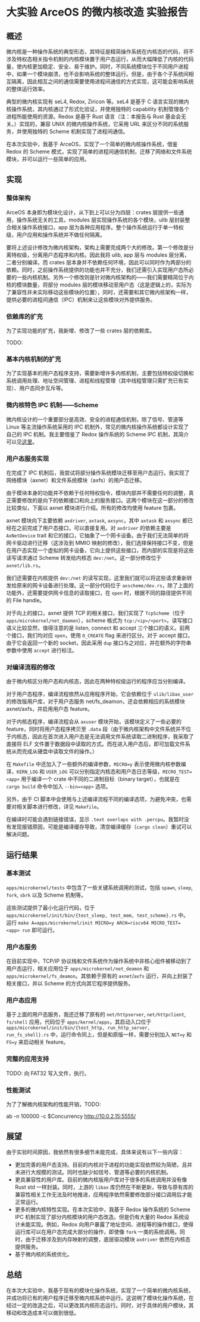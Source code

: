 # 大实验 ArceOS 的微内核改造 实验报告

## 概述

微内核是一种操作系统的典型形态，其特征是精简操作系统在内核态的代码，将不涉及特权态相关指令机制的内核模块置于用户态运行，从而大幅降低了内核的代码量，使内核更加稳定、安全、易于维护。同时，不同系统模块位于不同用户进程中，如果一个模块崩溃，也不会影响系统的整体运行。但是，由于各个子系统间相互隔离，因此相互之间的通信需要使用进程间通信的方式实现，这可能会影响系统的整体运行效率。

典型的微内核实现有 seL4, Redox, Ziricon 等。seL4 是基于 C 语言实现的微内核操作系统，其内核通过了形式化验证，并使用独特的 capability 机制管理各个进程所能使用的资源。Redox 是基于 Rust 语言（注：本报告与 Rust 基金会无关。）实现的，兼容 UNIX 的微内核操作系统，它采用 URL 来区分不同的系统服务，并使用独特的 Scheme 机制实现了进程间通信。

在本次实验中，我基于 ArceOS，实现了一个简单的微内核操作系统，借鉴 Redox 的 Scheme 模式，实现了简单的进程间通信机制，迁移了网络和文件系统模块，并可以运行一些简单的应用。

## 实现

### 整体架构

ArceOS 本身即为模块化设计，从下到上可以分为四层：crates 层提供一些通用，操作系统无关的工具，modules 层实现操作系统的各个模块，ulib 层封装整合相关操作系统接口，app 层为各种应用程序。整个操作系统运行于单一特权级，用户应用和操作系统并不做任何隔离。

要将上述设计修改为微内核架构，架构上需要完成两个大的修改。第一个修改是分离特权级，分离用户态程序和内核。因此我将 ulib, app 层与 modules 层分离，二者分别编译。而 crates 层本身并不依赖任何环境，因此可以同时作为两部分的依赖。同时，之前操作系统提供的功能也并不充分，我们还需引入实现用户态所必要的一些内核机制。另外一个修改则是针对微内核架构的——我们需要精简位于内核的模块数量，将部分 modules 层的模块移动至用户态（这是逻辑上的，实际为了兼容性并未实际移动这些模块的位置），同时，还需要和其它微内核架构一样，提供必要的进程间通信（IPC）机制来让这些模块对外提供服务。

### 依赖库的扩充

为了实现功能的扩充，我新增、修改了一些 crates 层的依赖库。

TODO: 

### 基本内核机制的扩充

为了实现基本的用户态程序支持，需要新增许多内核机制，主要包括特权级切换和系统调用处理、地址空间管理、进程和线程管理（其中线程管理只需扩充已有实现）、用户态同步互斥等。



### 微内核特色 IPC 机制——Scheme

微内核设计的一个重要部分是高效、安全的进程通信机制，除了信号、管道等 Linux 等主流操作系统采用的 IPC 机制外，常见的微内核操作系统都设计实现了自己的 IPC 机制。我主要借鉴了 Redox 操作系统的 Scheme IPC 机制，其简介可以见[这里](redox.md)。

### 用户态服务实现

在完成了 IPC 机制后，我尝试将部分操作系统模块迁移至用户态运行。我实现了网络模块（axnet）和文件系统模块（axfs）的用户态迁移。

由于模块本身的功能并不依赖于任何特权指令，模块内部并不需要任何的调整，真正需要修改的是向下的依赖接口和向上的服务接口。这两个模块在这一部分的修改比较类似，下面以 axnet 模块进行介绍。所有的修改均使用 feature 包裹。

axnet 模块向下主要依赖 `axdriver`, `axtask`, `axsync`，其中 `axtask` 和 `axsync` 都已经在之前完成了用户态接口，可以直接复用。对 `axdriver` 的依赖主要是 `AxNetDevice` trait 和它的接口，它抽象了一个网卡设备。由于我们无法简单的将网卡驱动进行迁移（这涉及到 MMIO 映射的修改），我们选择保持接口不变，但是在用户态实现一个虚拟的网卡设备，它向上提供这些接口，而内部的实现是将这些读写请求通过 Scheme 转发给内核态 `dev:/net`。这一部分修改位于 `axnet/lib.rs`。

我们还需要在内核提供 `dev:/net` 的读写实现，这里我们就可以将这些请求重新转发给原来的网卡设备进行处理。这一部分代码位于 `axscheme/dev.rs`，除了上面的功能外，还需要提供网卡信息的读取接口，在 `open` 时，根据不同的路径提供不同的 File handle。

对于向上的接口，axnet 提供 TCP 的相关接口，我们实现了 `TcpScheme`（位于 `apps/microkernel/net_daemon`），scheme 格式为 `tcp:/<ip>/<port>`。读写接口语义比较显然，值得注意的是 listen, connect 和 accept 三个接口的语义。前两个接口，我们均对应 `open`，使用 `O_CREATE` flag 来进行区分。对于 accept 接口，由于它会返回一个新的 socket，因此采用 `dup` 接口与之对应，并在额外的字符串参数中使用 `accept` 进行标注。

### 对编译流程的修改

由于微内核区分用户态和内核态，因此在两种特权级运行的程序应当分别编译。

对于用户态程序，编译流程依然从应用程序开始，它会依赖位于 `ulib/libax_user` 的修改版用户库，对于用户态服务 net/fs\_deamon，还会依赖相应的系统模块 axnet/axfs，并启用用户态 feature。

对于内核态程序，编译流程会从 `axuser` 模块开始，该模块定义了一些必要的 feature，同时将用户态程序拷贝至 `.data` 段（由于微内核架构中文件系统并不位于内核态，因此在首次进入用户态是无法调用文件系统读取二进制程序，我采取了直接将 ELF 文件置于数据段中读取的方式。而在进入用户态后，即可加载文件系统从而完成从硬盘中读取文件的操作。）

在 `Makefile` 中还加入了一些额外的编译参数，`MICRO=y` 表示使用微内核参数编译，`KERN_LOG` 和 `USER_LOG` 可以分别指定内核态和用户态日志等级，`MICRO_TEST=<app>` 用于编译一个 crate 中不同的二进制目标（binary target），也就是在 `cargo build` 命令中加入 `--bin=<app>` 选项。

另外，由于 CI 脚本中会使用与上述编译流程不同的编译选项，为避免冲突，也需要对相关脚本进行修改，详见 `Makefile`。

在编译时可能会遇到链接错误，显示 `.text overlaps with .percpu`。我暂时没有发现报错原因，可能是编译缓存导致，清空编译缓存（`cargo clean`）重试可以解决问题。

## 运行结果

### 基本测试

`apps/microkernel/tests` 中包含了一些关键系统调用的测试，包括 `spawn`, `sleep`, `fork`, `sbrk` 以及 Scheme 机制等。

这些测试提供了最小化运行代码，位于 `apps/microkernel/init/bin/{test_sleep, test_mem, test_scheme}.rs` 中。运行 `make A=apps/microkernel/init MICRO=y ARCH=riscv64 MICRO_TEST=<app> run` 即可运行。

### 用户态服务

在目前实现中，TCP/IP 协议栈和文件系统作为操作系统中非核心组件被移动到了用户态运行，相关应用位于 `apps/microkernel/net_deamon` 和 `apps/microkernel/fs_deamon`。其依赖于原有的 `axnet`/`axfs` 运行，并向上封装了相关接口，并以 Scheme 的方式向其它程序提供服务。

### 用户态应用

基于上面的用户态服务，我还迁移了原有的 `net/httpserver`, `net/httpclient`, `fs/shell` 应用，代码位于 `apps/kernel/apps`，其启动入口位于 `apps/microkernel/init/bin/{test_http, run_http_server, run_fs_shell}.rs` 中，运行命令同上，但是和原版一样，需要分别加入 `NET=y` 和 `FS=y` 来启动相关 feature。

### 完整的应用支持

TODO: 向 FAT32 写入文件，执行。

### 性能测试

为了了解微内核架构的性能开销，TODO:

ab -n 100000 -c $Concurrency http://10.0.2.15:5555/

## 展望

由于实验时间原因，我依然有很多细节未能完成，具体来说有以下一些内容：

+ 更加完善的用户态支持。目前的内核对于进程的功能实现依然较为简陋，且并未进行大规模的测试。同时也缺少如信号、管道等必要的内核机制。
+ 更具兼容性的用户库。目前的微内核版用户库对于很多的系统调用并没有像 Rust std 一样封装。同时，上游的 `libax` 库仍然在不断更新，导致与原有库的兼容性相关工作无法及时地推进，应用程序依然需要修改部分接口调用后才能正常运行。
+ 更多的微内核特性实现。在本次实验中，我基于 Redox 操作系统的 Scheme IPC 机制实现了部分内核模块的用户态改造。但是仍有大量的 Redox 系统设计未能实现。例如，Redox 向用户暴露了地址空间、进程等的操作接口，使得运行库可以在用户态完成大部分的操作，即使像 `fork` 一类的系统调用。同时，由于迁移涉及到内存映射的调整，底层驱动模块 `axdriver` 依然在内核态提供服务。
+ 基于微内核的系统优化。

## 总结

在本次大实验中，我基于现有的模块化操作系统，实现了一个简单的微内核系统，并成功将已有的用户程序迁移至微内核系统中运行。这说明了模块化操作系统，在经过一定的改造之后，可以更改其内核形态运行。同时，对于具体的用户模块，其移动和改造成本可以做到很低。
